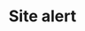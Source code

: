 ---
layout: pattern
categories: [patterns, site-alert]
title: Site alert
type: [sub-nav-item]
permalink: /patterns/site-alert/
variations: true
overview: Lorem ipsum dolor sit amet, consectetur adipiscing elit, sed do eiusmod tempor incididunt ut labore et dolore magna aliqua. Interdum velit euismod in pellentesque. 
description: |
    
usa-link: "https://designsystem.digital.gov/components/site-alert/"
specification: |
#spec:
alert-type: 
### options: slim, no-header, no-icon, list
alert-color: info
### options: emergency, info
alert-title: Short alert message
alert-content: Additional context and followup information including
alert-link: /
alert-linkText: learn more
### Paths to view design and code... 
## designimg: can be used to show an image of the design until a coded version can be created. The htmlpath & csspath should be located in the pattens folder. Read more about creating coded components in /docs/creating-patterns 
# designimg: 
htmlexcerpt: patterns/site-alert/site-alert-info.md
htmlpath: patterns/site-alert/site-alert.md
csspath: patterns/site-alert/index.scss
---